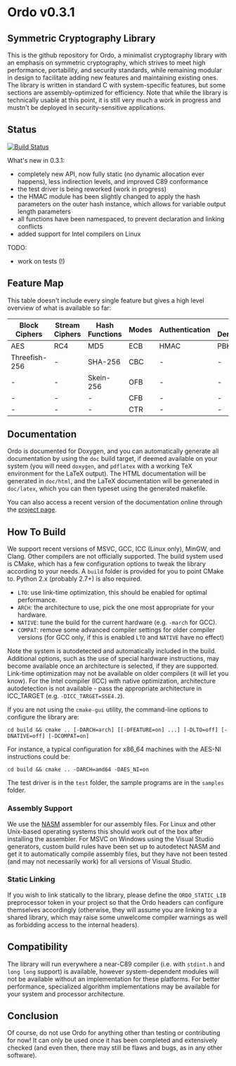 Ordo v0.3.1
===========

Symmetric Cryptography Library
------------------------------

This is the github repository for Ordo, a minimalist cryptography library with an emphasis on symmetric cryptography, which strives to meet high performance, portability, and security standards, while remaining modular in design to facilitate adding new features and maintaining existing ones. The library is written in standard C with system-specific features, but some sections are assembly-optimized for efficiency. Note that while the library is technically usable at this point, it is still very much a work in progress and mustn't be deployed in security-sensitive applications.

Status
------

[![Build Status](https://travis-ci.org/TomCrypto/Ordo.png?branch=master)](https://travis-ci.org/TomCrypto/Ordo)

What's new in 0.3.1:
 - completely new API, now fully static (no dynamic allocation ever happens), less indirection levels, and improved C89 conformance
 - the test driver is being reworked (work in progress)
 - the HMAC module has been slightly changed to apply the hash parameters on the outer hash instance, which allows for variable output length parameters
 - all functions have been namespaced, to prevent declaration and linking conflicts
 - added support for Intel compilers on Linux

TODO:
 - work on tests (!)

Feature Map
-----------

This table doesn't include every single feature but gives a high level overview of what is available so far:

 Block Ciphers | Stream Ciphers | Hash Functions | Modes | Authentication | Key Derivation | Misc
 ------------- | -------------- | -------------- | ----- | -------------- | -------------- | ----
 AES           | RC4            | MD5            | ECB   | HMAC           | PBKDF2         | CSPRNG
 Threefish-256 | -              | SHA-256        | CBC   | -              | -              | Curve25519
 -             | -              | Skein-256      | OFB   | -              | -              | -
 -             | -              | -              | CFB   | -              | -              | -
 -             | -              | -              | CTR   | -              | -              | -

Documentation
-------------

Ordo is documented for Doxygen, and you can automatically generate all documentation by using the `doc` build target, if deemed available on your system (you will need `doxygen`, and `pdflatex` with a working TeX environment for the LaTeX output). The HTML documentation will be generated in `doc/html`, and the LaTeX documentation will be generated in `doc/latex`, which you can then typeset using the generated makefile.

You can also access a recent version of the documentation online through the [project page](http://tomcrypto.github.io/Ordo/).

How To Build
------------

We support recent versions of MSVC, GCC, ICC (Linux only), MinGW, and Clang. Other compilers are not officially supported. The build system used is CMake, which has a few configuration options to tweak the library according to your needs. A `build` folder is provided for you to point CMake to. Python 2.x (probably 2.7+) is also required.

- `LTO`: use link-time optimization, this should be enabled for optimal performance.
- `ARCH`: the architecture to use, pick the one most appropriate for your hardware.
- `NATIVE`: tune the build for the current hardware (e.g. `-march` for GCC).
- `COMPAT`: remove some advanced compiler settings for older compiler versions (for GCC only, if this is enabled `LTO` and `NATIVE` have no effect)

Note the system is autodetected and automatically included in the build. Additional options, such as the use of special hardware instructions, may become available once an architecture is selected, if they are supported. Link-time optimization may not be available on older compilers (it will let you know). For the Intel compiler (ICC) with native optimization, architecture autodetection is not available - pass the appropriate architecture in ICC_TARGET (e.g. `-DICC_TARGET=SSE4.2`).

If you are not using the `cmake-gui` utility, the command-line options to configure the library are:

    cd build && cmake .. [-DARCH=arch] [[-DFEATURE=on] ...] [-DLTO=off] [-DNATIVE=off] [-DCOMPAT=on]

For instance, a typical configuration for x86_64 machines with the AES-NI instructions could be:

    cd build && cmake .. -DARCH=amd64 -DAES_NI=on

The test driver is in the `test` folder, the sample programs are in the `samples` folder.

### Assembly Support

We use the [NASM](http://www.nasm.us/) assembler for our assembly files. For Linux and other Unix-based operating systems this should work out of the box after installing the assembler. For MSVC on Windows using the Visual Studio generators, custom build rules have been set up to autodetect NASM and get it to automatically compile assembly files, but they have not been tested (and may not necessarily work) for all versions of Visual Studio.

### Static Linking

If you wish to link statically to the library, please define the `ORDO_STATIC_LIB` preprocessor token in your project so that the Ordo headers can configure themselves accordingly (otherwise, they will assume you are linking to a shared library, which may raise some unwelcome compiler warnings as well as forbidding access to the internal headers).

Compatibility
-------------

The library will run everywhere a near-C89 compiler (i.e. with `stdint.h` and `long long` support) is available, however system-dependent modules will not be available without an implementation for these platforms. For better performance, specialized algorithm implementations may be available for your system and processor architecture.

Conclusion
----------

Of course, do not use Ordo for anything other than testing or contributing for now! It can only be used once it has been completed and extensively checked (and even then, there may still be flaws and bugs, as in any other software).
